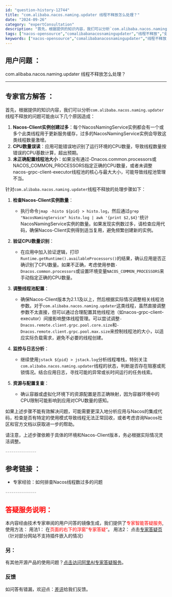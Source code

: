 ```yaml
---
id: "question-history-12744"
title: "com.alibaba.nacos.naming.updater 线程不释放怎么处理？"
date: "2024-09-26"
category: "expertConsultation"
description: "首先，根据提供的知识内容，我们可以分析`com.alibaba.nacos.naming.updater`线程不释放的问题可能由以下几个原因造成：1. **Nacos-Client实例创建过多**：每个NacosNamingService实例都会有一个或多个此类线程用于更新服务缓存，过多的Nacos"
tags: ["nacos-opensource","comalibabanacosnamingupdater","线程不释放","处理"]
keywords: ["nacos-opensource","comalibabanacosnamingupdater","线程不释放","处理"]
---
```


## 用户问题 ： 
 com.alibaba.nacos.naming.updater 线程不释放怎么处理？  

---------------
## 专家官方解答 ：

首先，根据提供的知识内容，我们可以分析`com.alibaba.nacos.naming.updater`线程不释放的问题可能由以下几个原因造成：

1. **Nacos-Client实例创建过多**：每个NacosNamingService实例都会有一个或多个此类线程用于更新服务缓存，过多的NacosNamingService实例会导致这类线程数量激增。
2. **CPU数量误读**：应用可能错误地识别了运行环境的CPU数量，导致线程数量按错误的CPU基数计算，超出预期。
3. **未正确配置线程池大小**：如果没有通过-Dnacos.common.processors或NACOS_COMMON_PROCESSORS指定正确的CPU数量，或者未调整nacos-grpc-client-executor线程池的核心与最大大小，可能导致线程池管理不当。

针对`com.alibaba.nacos.naming.updater`线程不释放的处理步骤如下：

1. **检查Nacos-Client实例数量**：
   - 执行命令`jmap -histo ${pid} > histo.log`，然后通过`grep "NacosNamingService" histo.log | awk '{print $2,$4}'`统计NacosNamingService实例的数量。如果发现实例数过多，请检查应用代码，确保Nacos-Client实例得到适当复用，避免频繁创建新的实例。

2. **验证CPU数量识别**：
   - 在应用中加入验证逻辑，打印`Runtime.getRuntime().availableProcessors()`的结果，确认应用是否正确识别了CPU数量。如果不正确，考虑使用参数`-Dnacos.common.processors`或设置环境变量`NACOS_COMMON_PROCESSORS`来手动指定正确的CPU数量。

3. **调整线程池配置**：
   - 确保Nacos-Client版本为2.1.1及以上，然后根据实际情况调整相关线程池参数。对于`com.alibaba.nacos.naming.updater`这类线程，虽然直接调整参数不太直接，但可以通过合理配置其他线程池（如nacos-grpc-client-executor）间接影响整体线程管理。可以尝试调整`-Dnacos.remote.client.grpc.pool.core.size`和`-Dnacos.remote.client.grpc.pool.max.size`来控制线程池的大小，以适应实际负载需求，避免不必要的线程创建。

4. **监控与日志分析**：
   - 继续使用`jstack ${pid} > jstack.log`分析线程堆栈，特别关注`com.alibaba.nacos.naming.updater`线程的状态，判断是否存在阻塞或死锁情况。结合应用日志，寻找可能的异常或长时间运行的任务线索。

5. **资源与配置复查**：
   - 确认容器或虚拟化环境下的资源配置是否正确映射，因为容器环境中的CPU限制可能影响到应用对CPU数量的感知。

如果上述步骤不能有效解决问题，可能需要更深入地分析应用与Nacos的集成代码，检查是否有特定的使用模式导致线程无法正常回收，或者考虑咨询Nacos社区和官方文档以获取进一步的帮助。

请注意，上述步骤依赖于具体的环境和Nacos-Client版本，务必根据实际情况灵活调整。


<font color="#949494">---------------</font> 


## 参考链接 ：

* 专家经验：如何排查Nacos线程数过多的问题 


 <font color="#949494">---------------</font> 
 


## <font color="#FF0000">答疑服务说明：</font> 

本内容经由技术专家审阅的用户问答的镜像生成，我们提供了<font color="#FF0000">专家智能答疑服务</font>,使用方法：
用法1： 在<font color="#FF0000">页面的右下的浮窗”专家答疑“</font>。
用法2： 点击[专家答疑页](https://answer.opensource.alibaba.com/docs/intro)（针对部分网站不支持插件嵌入的情况）
### 另：


有其他开源产品的使用问题？[点击访问阿里AI专家答疑服务](https://answer.opensource.alibaba.com/docs/intro)。
### 反馈
如问答有错漏，欢迎点：[差评](https://ai.nacos.io/user/feedbackByEnhancerGradePOJOID?enhancerGradePOJOId=13871)给我们反馈。
